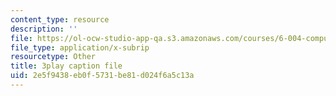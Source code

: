 ```yaml
---
content_type: resource
description: ''
file: https://ol-ocw-studio-app-qa.s3.amazonaws.com/courses/6-004-computation-structures-spring-2017/2e5f9438eb0f5731be81d024f6a5c13a_UuUPG_amkWc.vtt
file_type: application/x-subrip
resourcetype: Other
title: 3play caption file
uid: 2e5f9438-eb0f-5731-be81-d024f6a5c13a
---
```

